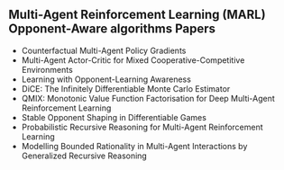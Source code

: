 <h2>Multi-Agent Reinforcement Learning (MARL) Opponent-Aware algorithms Papers </h2>

<ul>

 <li><a target="_blank" href="https://github.com/manjunath5496/MARL-Opponent-Aware-algorithms-papers/blob/master/malg(1).pdf" style="text-decoration:none;">Counterfactual Multi-Agent Policy Gradients</a></li>


 <li><a target="_blank" href="https://github.com/manjunath5496/MARL-Opponent-Aware-algorithms-papers/blob/master/malg(2).pdf" style="text-decoration:none;">Multi-Agent Actor-Critic for Mixed Cooperative-Competitive Environments</a></li>

<li><a target="_blank" href="https://github.com/manjunath5496/MARL-Opponent-Aware-algorithms-papers/blob/master/malg(3).pdf" style="text-decoration:none;">Learning with Opponent-Learning Awareness</a></li>
 <li><a target="_blank" href="https://github.com/manjunath5496/MARL-Opponent-Aware-algorithms-papers/blob/master/malg(4).pdf" style="text-decoration:none;">DiCE: The Infinitely Differentiable Monte Carlo Estimator</a></li>                              
<li><a target="_blank" href="https://github.com/manjunath5496/MARL-Opponent-Aware-algorithms-papers/blob/master/malg(5).pdf" style="text-decoration:none;">QMIX: Monotonic Value Function Factorisation for Deep Multi-Agent Reinforcement Learning</a></li>
<li><a target="_blank" href="https://github.com/manjunath5496/MARL-Opponent-Aware-algorithms-papers/blob/master/malg(6).pdf" style="text-decoration:none;">Stable Opponent Shaping in Differentiable Games</a></li>
 <li><a target="_blank" href="https://github.com/manjunath5496/MARL-Opponent-Aware-algorithms-papers/blob/master/malg(7).pdf" style="text-decoration:none;">Probabilistic Recursive Reasoning for Multi-Agent Reinforcement Learning</a></li>

 <li><a target="_blank" href="https://github.com/manjunath5496/MARL-Opponent-Aware-algorithms-papers/blob/master/malg(8).pdf" style="text-decoration:none;"> Modelling Bounded Rationality in Multi-Agent Interactions by Generalized Recursive Reasoning</a></li>
   </ul>
